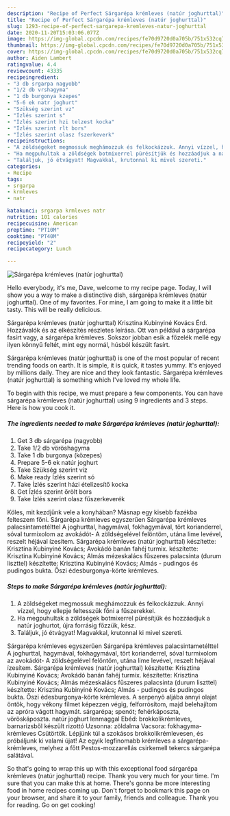 ```yaml
---
description: "Recipe of Perfect Sárgarépa krémleves (natúr joghurttal)"
title: "Recipe of Perfect Sárgarépa krémleves (natúr joghurttal)"
slug: 1293-recipe-of-perfect-sargarepa-kremleves-natur-joghurttal
date: 2020-11-20T15:03:06.077Z
image: https://img-global.cpcdn.com/recipes/fe70d9720d0a705b/751x532cq70/sargarepa-kremleves-natur-joghurttal-recept-foto.jpg
thumbnail: https://img-global.cpcdn.com/recipes/fe70d9720d0a705b/751x532cq70/sargarepa-kremleves-natur-joghurttal-recept-foto.jpg
cover: https://img-global.cpcdn.com/recipes/fe70d9720d0a705b/751x532cq70/sargarepa-kremleves-natur-joghurttal-recept-foto.jpg
author: Aiden Lambert
ratingvalue: 4.4
reviewcount: 43335
recipeingredient:
- "3 db srgarpa nagyobb"
- "1/2 db vrshagyma"
- "1 db burgonya kzepes"
- "5-6 ek natr joghurt"
- "Szükség szerint vz"
- "Ízlés szerint s"
- "Ízlés szerint hzi telzest kocka"
- "Ízlés szerint rlt bors"
- "Ízlés szerint olasz fszerkeverk"
recipeinstructions:
- "A zöldségeket megmossuk meghámozzuk és felkockázzuk. Annyi vízzel, hogy ellepje feltesszük főni a fűszerekkel."
- "Ha megpuhultak a zöldségek botmixerrel pürésítjük és hozzáadjuk a natúr joghurtot, újra forrásig főzzük, kész."
- "Találjuk, jó étvágyat! Magvakkal, krutonnal ki mivel szereti."
categories:
- Recipe
tags:
- srgarpa
- krmleves
- natr

katakunci: srgarpa krmleves natr 
nutrition: 101 calories
recipecuisine: American
preptime: "PT10M"
cooktime: "PT40M"
recipeyield: "2"
recipecategory: Lunch

---
```



![Sárgarépa krémleves (natúr joghurttal)](https://img-global.cpcdn.com/recipes/fe70d9720d0a705b/751x532cq70/sargarepa-kremleves-natur-joghurttal-recept-foto.jpg)

Hello everybody, it's me, Dave, welcome to my recipe page. Today, I will show you a way to make a distinctive dish, sárgarépa krémleves (natúr joghurttal). One of my favorites. For mine, I am going to make it a little bit tasty. This will be really delicious.

Sárgarépa krémleves (natúr joghurttal) Krisztina Kubinyiné Kovács Érd. Hozzávalók és az elkészítés részletes leírása. Ott van például a sárgarépa fasírt vagy, a sárgarépa krémleves. Sokszor jobban esik a főzelék mellé egy ilyen könnyű feltét, mint egy normál, húsból készült fasírt.

Sárgarépa krémleves (natúr joghurttal) is one of the most popular of recent trending foods on earth. It is simple, it is quick, it tastes yummy. It's enjoyed by millions daily. They are nice and they look fantastic. Sárgarépa krémleves (natúr joghurttal) is something which I've loved my whole life.


To begin with this recipe, we must prepare a few components. You can have sárgarépa krémleves (natúr joghurttal) using 9 ingredients and 3 steps. Here is how you cook it.

<!--inarticleads1-->

##### The ingredients needed to make Sárgarépa krémleves (natúr joghurttal):

1. Get 3 db sárgarépa (nagyobb)
1. Take 1/2 db vöröshagyma
1. Take 1 db burgonya (közepes)
1. Prepare 5-6 ek natúr joghurt
1. Take Szükség szerint víz
1. Make ready Ízlés szerint só
1. Take Ízlés szerint házi ételízesítő kocka
1. Get Ízlés szerint őrölt bors
1. Take Ízlés szerint olasz fűszerkeverék


Köles, mit kezdjünk vele a konyhában? Másnap egy kisebb fazékba felteszem főni. Sárgarépa krémleves egyszerűen Sárgarépa krémleves palacsintametélttel A joghurttal, hagymával, fokhagymával, tört korianderrel, sóval turmixolom az avokádót- A zöldségelével felöntöm, utána lime levével, reszelt héjával ízesítem. Sárgarépa krémleves (natúr joghurttal) készítette: Krisztina Kubinyiné Kovács; Avokádó banán fahéj turmix. készítette: Krisztina Kubinyiné Kovács; Almás mézeskalács fűszeres palacsinta (durum liszttel) készítette: Krisztina Kubinyiné Kovács; Almás - pudingos és pudingos bukta. Őszi édesburgonya-körte krémleves. 

<!--inarticleads2-->

##### Steps to make Sárgarépa krémleves (natúr joghurttal):

1. A zöldségeket megmossuk meghámozzuk és felkockázzuk. Annyi vízzel, hogy ellepje feltesszük főni a fűszerekkel.
1. Ha megpuhultak a zöldségek botmixerrel pürésítjük és hozzáadjuk a natúr joghurtot, újra forrásig főzzük, kész.
1. Találjuk, jó étvágyat! Magvakkal, krutonnal ki mivel szereti.


Sárgarépa krémleves egyszerűen Sárgarépa krémleves palacsintametélttel A joghurttal, hagymával, fokhagymával, tört korianderrel, sóval turmixolom az avokádót- A zöldségelével felöntöm, utána lime levével, reszelt héjával ízesítem. Sárgarépa krémleves (natúr joghurttal) készítette: Krisztina Kubinyiné Kovács; Avokádó banán fahéj turmix. készítette: Krisztina Kubinyiné Kovács; Almás mézeskalács fűszeres palacsinta (durum liszttel) készítette: Krisztina Kubinyiné Kovács; Almás - pudingos és pudingos bukta. Őszi édesburgonya-körte krémleves. A serpenyõ aljába annyi olajat öntök, hogy vékony filmet képezzen végig, felforrósítom, majd belehajítom az apróra vágott hagymát. sárgarépa; spenót; fehérkáposzta, vöröskáposzta. natúr joghurt lenmaggal Ebéd: brokkolikrémleves, barnarizsből készült rizottó Uzsonna: zöldalma Vacsora: fokhagyma-krémleves Csütörtök. Lépjünk túl a szokásos brokkolikrémlevesen, és próbáljunk ki valami újat! Az egyik legfinomabb krémleves a sárgarépa-krémleves, melyhez a főtt Pestos-mozzarellás csirkemell tekercs sárgarépa salátával. 

So that's going to wrap this up with this exceptional food sárgarépa krémleves (natúr joghurttal) recipe. Thank you very much for your time. I'm sure that you can make this at home. There's gonna be more interesting food in home recipes coming up. Don't forget to bookmark this page on your browser, and share it to your family, friends and colleague. Thank you for reading. Go on get cooking!
